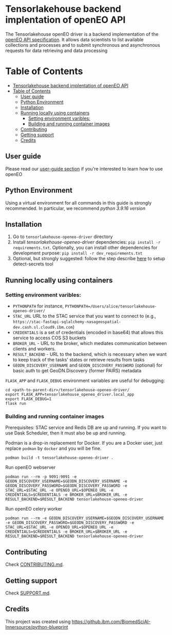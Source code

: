 # Tensorlakehouse backend implentation of openEO API

The Tensorlakehouse openEO driver is a backend implementation of the [openEO API specification](https://openeo.org/documentation/1.0/developers/api/reference.html). It allows data scientists to list available collections and processes and to submit synchronous and asynchronous requests for data retrieving and data processing

# Table of Contents
- [Tensorlakehouse backend implentation of openEO API](#tensorlakehouse-backend-implentation-of-openeo-api)
- [Table of Contents](#table-of-contents)
  - [User guide](#user-guide)
  - [Python Environment](#python-environment)
  - [Installation](#installation)
  - [Running locally using containers](#running-locally-using-containers)
    - [Setting environment varibles:](#setting-environment-varibles)
    - [Building and running container images](#building-and-running-container-images)
  - [Contributing](#contributing)
  - [Getting support](#getting-support)
  - [Credits](#credits)

## User guide

Please read our [user-guide section](./docs/userguide.md) if you're interested to learn how to use openEO

## Python Environment

Using a virtual environment for all commands in this guide is strongly recommended. In particular, we recommend *python 3.9.16 version*

## Installation

1. Go to `tensorlakehouse-openeo-driver` directory
2. Install *tensorlakehouse-openeo-driver* dependencies: `pip install -r requirements.txt`. Optionally, you can install other dependencies for development purpose: `pip install -r dev_requirements.txt`
3. Optional, but strongly suggested: follow the step describe [here](https://w3.ibm.com/w3publisher/detect-secrets) to setup detect-secrets tool

## Running locally using containers


### Setting environment varibles:

 - `PYTHONPATH` for instance, `PYTHONPATH=/Users/alice/tensorlakehouse-openeo-driver/`
 - `STAC_URL` URL to the STAC service that you want to connect to (e.g., `https://stac-fastapi-sqlalchemy-nasageospatial-dev.cash.sl.cloud9.ibm.com`)
 - `CREDENTIALS` is a set of credentials (encoded in base64) that allows this service to access COS S3 buckets
 - `BROKER_URL` - URL to the broker, which mediates communication between clients and workers.
 - `RESULT_BACKEND` - URL to the backend, which is necessary when we want to keep track of the tasks' states or retrieve results from tasks
 - `GEODN_DISCOVERY_USERNAME` and `GEODN_DISCOVERY_PASSWORD` (optional) for basic auth to get GeoDN.Discovery (former PAIRS) metadata

`FLASK_APP` and `FLASK_DEBUG` environment variables are useful for debugging:

```shell
cd <path-to-parent-dir>/tensorlakehouse-openeo-driver/
export FLASK_APP=tensorlakehouse_openeo_driver.local_app
export FLASK_DEBUG=1
flask run
```

### Building and running container images

Prerequisites: STAC service and Redis DB are up and running. If you want to use Dask Scheduler, then it must also be up and running.

Podman is a drop-in replacement for Docker. If you are a Docker user, just replace `podman` by `docker` and you will be fine. 

```shell
podman build -t tensorlakehouse-openeo-driver .
```

Run openEO webserver

```shell
podman run --rm -p 9091:9091 -e GEODN_DISCOVERY_USERNAME=$GEODN_DISCOVERY_USERNAME -e GEODN_DISCOVERY_PASSWORD=$GEODN_DISCOVERY_PASSWORD -e STAC_URL=$STAC_URL -e OPENEO_URL=$OPENEO_URL -e CREDENTIALS=$CREDENTIALS -e BROKER_URL=$BROKER_URL -e RESULT_BACKEND=$RESULT_BACKEND tensorlakehouse-openeo-driver
```

Run openEO celery worker
```shell
podman run --rm -e GEODN_DISCOVERY_USERNAME=$GEODN_DISCOVERY_USERNAME -e GEODN_DISCOVERY_PASSWORD=$GEODN_DISCOVERY_PASSWORD -e STAC_URL=$STAC_URL -e OPENEO_URL=$OPENEO_URL -e CREDENTIALS=$CREDENTIALS -e BROKER_URL=$BROKER_URL -e RESULT_BACKEND=$RESULT_BACKEND tensorlakehouse-openeo-driver
```

## Contributing

Check [CONTRIBUTING.md](.github/CONTRIBUTING.md).

## Getting support

Check [SUPPORT.md](.github/SUPPORT.md).

## Credits

This project was created using <https://github.ibm.com/BiomedSciAI-Innersource/python-blueprint>

